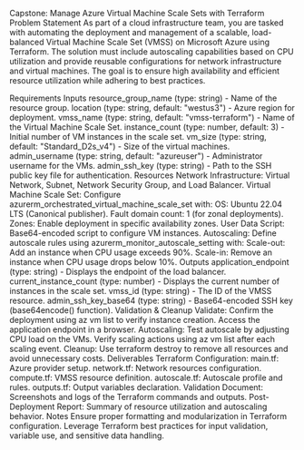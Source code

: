 Capstone: Manage Azure Virtual Machine Scale Sets with Terraform
Problem Statement
As part of a cloud infrastructure team, you are tasked with automating the deployment and management of a scalable, load-balanced Virtual Machine Scale Set (VMSS) on Microsoft Azure using Terraform. The solution must include autoscaling capabilities based on CPU utilization and provide reusable configurations for network infrastructure and virtual machines. The goal is to ensure high availability and efficient resource utilization while adhering to best practices.

Requirements
Inputs
resource_group_name (type: string) - Name of the resource group.
location (type: string, default: "westus3") - Azure region for deployment.
vmss_name (type: string, default: "vmss-terraform") - Name of the Virtual Machine Scale Set.
instance_count (type: number, default: 3) - Initial number of VM instances in the scale set.
vm_size (type: string, default: "Standard_D2s_v4") - Size of the virtual machines.
admin_username (type: string, default: "azureuser") - Administrator username for the VMs.
admin_ssh_key (type: string) - Path to the SSH public key file for authentication.
Resources
Network Infrastructure:
Virtual Network, Subnet, Network Security Group, and Load Balancer.
Virtual Machine Scale Set:
Configure azurerm_orchestrated_virtual_machine_scale_set with:
OS: Ubuntu 22.04 LTS (Canonical publisher).
Fault domain count: 1 (for zonal deployments).
Zones: Enable deployment in specific availability zones.
User Data Script: Base64-encoded script to configure VM instances.
Autoscaling:
Define autoscale rules using azurerm_monitor_autoscale_setting with:
Scale-out: Add an instance when CPU usage exceeds 90%.
Scale-in: Remove an instance when CPU usage drops below 10%.
Outputs
application_endpoint (type: string) - Displays the endpoint of the load balancer.
current_instance_count (type: number) - Displays the current number of instances in the scale set.
vmss_id (type: string) - The ID of the VMSS resource.
admin_ssh_key_base64 (type: string) - Base64-encoded SSH key (base64encode() function).
Validation & Cleanup
Validate:
Confirm the deployment using az vm list to verify instance creation.
Access the application endpoint in a browser.
Autoscaling:
Test autoscale by adjusting CPU load on the VMs.
Verify scaling actions using az vm list after each scaling event.
Cleanup:
Use terraform destroy to remove all resources and avoid unnecessary costs.
Deliverables
Terraform Configuration:
main.tf: Azure provider setup.
network.tf: Network resources configuration.
compute.tf: VMSS resource definition.
autoscale.tf: Autoscale profile and rules.
outputs.tf: Output variables declaration.
Validation Document:
Screenshots and logs of the Terraform commands and outputs.
Post-Deployment Report:
Summary of resource utilization and autoscaling behavior.
Notes
Ensure proper formatting and modularization in Terraform configuration.
Leverage Terraform best practices for input validation, variable use, and sensitive data handling.
